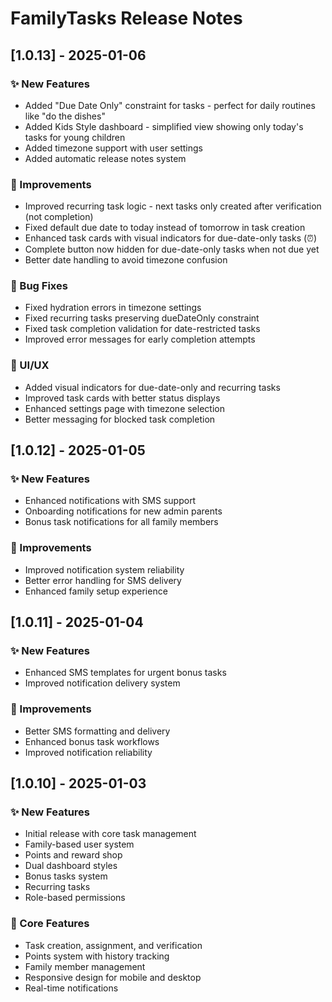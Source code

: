 # FamilyTasks Release Notes

## [1.0.13] - 2025-01-06

### ✨ New Features
- Added "Due Date Only" constraint for tasks - perfect for daily routines like "do the dishes"
- Added Kids Style dashboard - simplified view showing only today's tasks for young children
- Added timezone support with user settings
- Added automatic release notes system

### 🔧 Improvements
- Improved recurring task logic - next tasks only created after verification (not completion)
- Fixed default due date to today instead of tomorrow in task creation
- Enhanced task cards with visual indicators for due-date-only tasks (⏰)
- Complete button now hidden for due-date-only tasks when not due yet
- Better date handling to avoid timezone confusion

### 🐛 Bug Fixes
- Fixed hydration errors in timezone settings
- Fixed recurring tasks preserving dueDateOnly constraint
- Fixed task completion validation for date-restricted tasks
- Improved error messages for early completion attempts

### 🎨 UI/UX
- Added visual indicators for due-date-only and recurring tasks
- Improved task cards with better status displays
- Enhanced settings page with timezone selection
- Better messaging for blocked task completion

## [1.0.12] - 2025-01-05

### ✨ New Features
- Enhanced notifications with SMS support
- Onboarding notifications for new admin parents
- Bonus task notifications for all family members

### 🔧 Improvements
- Improved notification system reliability
- Better error handling for SMS delivery
- Enhanced family setup experience

## [1.0.11] - 2025-01-04

### ✨ New Features
- Enhanced SMS templates for urgent bonus tasks
- Improved notification delivery system

### 🔧 Improvements
- Better SMS formatting and delivery
- Enhanced bonus task workflows
- Improved notification reliability

## [1.0.10] - 2025-01-03

### ✨ New Features
- Initial release with core task management
- Family-based user system
- Points and reward shop
- Dual dashboard styles
- Bonus tasks system
- Recurring tasks
- Role-based permissions

### 🎯 Core Features
- Task creation, assignment, and verification
- Points system with history tracking
- Family member management
- Responsive design for mobile and desktop
- Real-time notifications